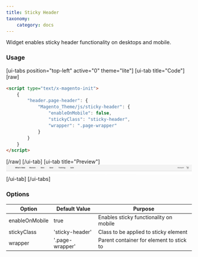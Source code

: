 ```yaml
---
title: Sticky Header
taxonomy:
    category: docs
---
```


Widget enables sticky header functionality on desktops and mobile.

### Usage
[ui-tabs position="top-left" active="0" theme="lite"]
[ui-tab title="Code"]
[raw]
```html
<script type="text/x-magento-init">
    {
        "header.page-header": {
            "Magento_Theme/js/sticky-header": {
                "enableOnMobile": false,
                "stickyClass": "sticky-header",
                "wrapper": ".page-wrapper"
            }
        }
    }
</script>
```
[/raw]
[/ui-tab]
[ui-tab title="Preview"]
![Sticky Header](sticky-header.png)
[/ui-tab]
[/ui-tabs]


### Options
| Option | Default Value | Purpose |
| --- | --- | --- |
| enableOnMobile | true | Enables sticky functionality on mobile |
| stickyClass | 'sticky-header' | Class to be applied to sticky element |
| wrapper | '.page-wrapper' | Parent container for element to stick to |